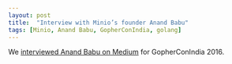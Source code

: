 ```yaml
---
layout: post
title:  "Interview with Minio’s founder Anand Babu"
tags: [Minio, Anand Babu, GopherConIndia, golang]
---
```


We [interviewed Anand Babu on Medium](https://medium.com/@IndianGuru/interview-with-minio-s-founder-anand-babu-2b550c90ea0d#.xr624sj60) for GopherConIndia 2016.
